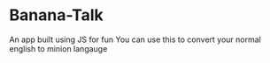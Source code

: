 # Banana-Talk

An app built using JS for fun
You can use this to convert your normal english to minion langauge
